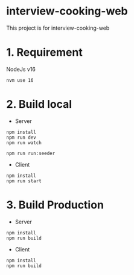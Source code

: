 # interview-cooking-web
This project is for interview-cooking-web

# 1. Requirement
NodeJs v16
```
nvm use 16
```

# 2. Build local
- Server
```
npm install
npm run dev
npm run watch

npm run run:seeder
```

- Client
```
npm install
npm run start
```
# 3. Build Production
- Server
```
npm install
npm run build
```

- Client
```
npm install
npm run build
```
